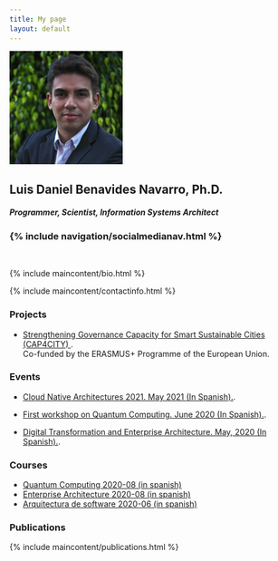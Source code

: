 ```yaml
---
title: My page
layout: default
---
```

<div class="container-fluid header">
    <div class="container justify-content-center">
        <div class="row justify-content-center">
            <img src="images/FotoLuisDanielBenavidesNavarro.jpg" alt="Smiley face" height="200">
            <br/>
        </div>
        <div class="row justify-content-center">
              <h2>Luis Daniel Benavides Navarro, Ph.D.</h2>
        </div>
        <div class="row justify-content-center">
              <h5>Programmer, Scientist, Information Systems Architect</h5>
        </div>
        <div class="row justify-content-center">
            <h3 class="white-link-text-on-box">{% include navigation/socialmedianav.html %}</h3>    
        </div>
</div>
</div>

<div class="container">
<br/>


{% include maincontent/bio.html %}

{% include maincontent/contactinfo.html %}

<div id="projects">
    <h3>
        <a id="projects" class="anchor" href="#projects" aria-hidden="true"><span aria-hidden="true" class="octicon octicon-link"></span></a>Projects</h3>

  <ul>    
  <li ><p></p><a href="https://www.cap4city.eu/home/" class="btn btn btn-link" data-show-count="false">Strengthening Governance Capacity for Smart Sustainable Cities
      (CAP4CITY) </a>.
      <br/>Co-funded by the ERASMUS+ Programme of the European Union.<p/>
</li>
</ul>
</div>

<div id="events">
    <h3>
        <a class="anchor" href="#events" aria-hidden="true"><span aria-hidden="true" class="octicon octicon-link"></span></a>Events</h3>

  <ul>  

  <li ><p></p><a href="/events/cloudnative2021/index.html" class="btn btn btn-link" data-show-count="false">Cloud Native Architectures 2021. May 2021 (In Spanish).</a>.
   <p/></li>

  <li ><p></p><a href="/events/q2020/index.html" class="btn btn btn-link" data-show-count="false">First workshop on Quantum Computing. June 2020 (In Spanish).</a>.
   <p/></li>

  <li ><p></p><a href="/events/ArqIS2020/index.html" class="btn btn btn-link" data-show-count="false">Digital Transformation and Enterprise Architecture. May, 2020 (In Spanish).</a>.
   <p/></li>
</ul>
</div>  

<div id="courses">   
    <h3>
        <a id="contact" class="anchor" href="#contact" aria-hidden="true"><span aria-hidden="true" class="octicon octicon-link"></span></a>Courses</h3>

<ul class="list-group list-group-flush">    
  <li class="list-group-item"><a href="./courses/Quantum/quantumc.html" class="btn btn btn-link" data-show-count="false">Quantum Computing 2020-08 (in spanish)</a></li>
  <li class="list-group-item"><a href="./courses/AREM/arem.html" class="btn btn-link" data-show-count="false">Enterprise Architecture 2020-08 (in spanish)</a></li>
  <li class="list-group-item"><a href="./courses/ARSW/arsw.html" class="btn btn-link" data-show-count="false">Arquitectura de software 2020-06 (in spanish)</a></li>
</ul>
</div>


<h3>
<a id="publications" class="anchor" href="#publications" aria-hidden="true"><span aria-hidden="true" class="octicon octicon-link"></span></a>Publications</h3>

{% include maincontent/publications.html %}

<!--
You can use HTML elements in Markdown, such as the comment element, and they won't
be affected by a markdown parser. However, if you create an HTML element in your
markdown file, you cannot use markdown syntax within that element's contents.
-->
